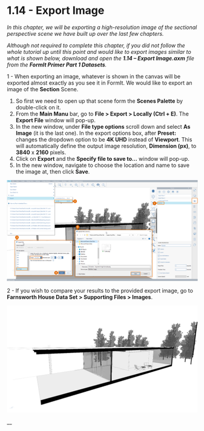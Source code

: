 # 1.14 - Export Image

_In this chapter, we will be exporting a high-resolution image of the sectional perspective scene we have built up over the last few chapters._

_Although not required to complete this chapter, if you did not follow the whole tutorial up until this point and would like to export images similar to what is shown below, download and open the_ _**1.14 – Export Image.axm**_ _file from the_ _**FormIt Primer Part 1 Datasets**._

1 - When exporting an image, whatever is shown in the canvas will be exported almost exactly as you see it in FormIt. We would like to export an image of the **Section** Scene.

1.  So first we need to open up that scene form the **Scenes Palette** by double-click on it.
2. From the **Main Manu** bar, go to **File &gt; Export &gt; Locally \(Ctrl + E\)**. The **Export File** window will pop-up.
3. In the new window, under **File type options** scroll down and select **As Image** \(it is the last one\). In the export options box, after **Preset:** changes the dropdown option to be **4K UHD** instead of **Viewport**. This will automatically define the output image resolution, **Dimension \(px\)**, to **3840** x **2160** pixels.
4. Click on **Export** and the **Specify file to save to…** window will pop-up.
5. In the new window, navigate to choose the location and name to save the image at, then click **Save**.

![](../../.gitbook/assets/0%20%285%29.png)

2 - If you wish to compare your results to the provided export image, go to **Farnsworth House Data Set &gt; Supporting Files &gt; Images**.

![Provided sample export image from the Farnsworth House Data Set.](../../.gitbook/assets/1%20%2816%29.png)

\_\_

